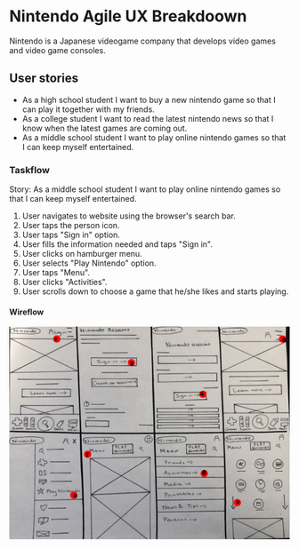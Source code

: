 # Nintendo Agile UX Breakdoown

Nintendo is a Japanese videogame company that develops video games and video game consoles.

## User stories

- As a high school student I want to buy a new nintendo game so that I can play it together with my friends.
- As a college student I want to read the latest nintendo news so that I know when the latest games are coming out.
- As a middle school student I want to play online nintendo games so that I can keep myself entertained. 

### Taskflow

Story: As a middle school student I want to play online nintendo games so that I can keep myself entertained.
1. User navigates to website using the browser's search bar.
2. User taps the person icon.
3. User taps "Sign in" option.
4. User fills the information needed and taps "Sign in". 
5. User clicks on hamburger menu.
6. User selects "Play Nintendo" option.
7. User taps "Menu".
8. User clicks "Activities".
9. User scrolls down to choose a game that he/she likes and starts playing.

#### Wireflow
![wireframe](wireframe.jpeg)
